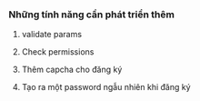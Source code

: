 ### Những tính năng cần phát triển thêm 

1. validate params

2. Check permissions 

3. Thêm capcha cho đăng ký 

4. Tạo ra một password ngẫu nhiên khi đăng ký 